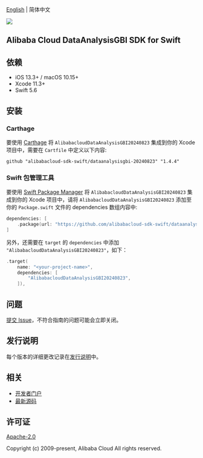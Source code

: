 [English](README.md) | 简体中文

![](https://aliyunsdk-pages.alicdn.com/icons/AlibabaCloud.svg)

## Alibaba Cloud DataAnalysisGBI SDK for Swift

## 依赖

- iOS 13.3+ / macOS 10.15+
- Xcode 11.3+
- Swift 5.6

## 安装

### Carthage

要使用 [Carthage](https://github.com/Carthage/Carthage) 将 `AlibabacloudDataAnalysisGBI20240823` 集成到你的 Xcode 项目中，需要在 `Cartfile` 中定义以下内容:

```ogdl
github "alibabacloud-sdk-swift/dataanalysisgbi-20240823" "1.4.4"
```

### Swift 包管理工具

要使用 [Swift Package Manager](https://swift.org/package-manager/) 将 `AlibabacloudDataAnalysisGBI20240823` 集成到你的 Xcode 项目中，请将 `AlibabacloudDataAnalysisGBI20240823` 添加至你的 `Package.swift` 文件的 dependencies 数组内容中:

```swift
dependencies: [
    .package(url: "https://github.com/alibabacloud-sdk-swift/dataanalysisgbi-20240823.git", from: "1.4.4")
]
```

另外，还需要在 `target` 的 `dependencies` 中添加 `"AlibabacloudDataAnalysisGBI20240823"`，如下：

```swift
.target(
    name: "<your-project-name>",
    dependencies: [
        "AlibabacloudDataAnalysisGBI20240823",
    ]),
```

## 问题

[提交 Issue](https://github.com/alibabacloud-sdk-swift/dataanalysisgbi-20240823/issues/new)，不符合指南的问题可能会立即关闭。

## 发行说明

每个版本的详细更改记录在[发行说明](./ChangeLog.txt)中。

## 相关

* [开发者门户](https://next.api.aliyun.com/home)
* [最新源码](https://github.com/alibabacloud-sdk-swift/dataanalysisgbi-20240823)

## 许可证

[Apache-2.0](http://www.apache.org/licenses/LICENSE-2.0)

Copyright (c) 2009-present, Alibaba Cloud All rights reserved.
